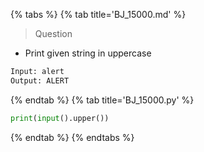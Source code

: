 {% tabs %}
{% tab title='BJ_15000.md' %}

> Question

* Print given string in uppercase

```txt
Input: alert
Output: ALERT
```

{% endtab %}
{% tab title='BJ_15000.py' %}

```py
print(input().upper())
```

{% endtab %}
{% endtabs %}
